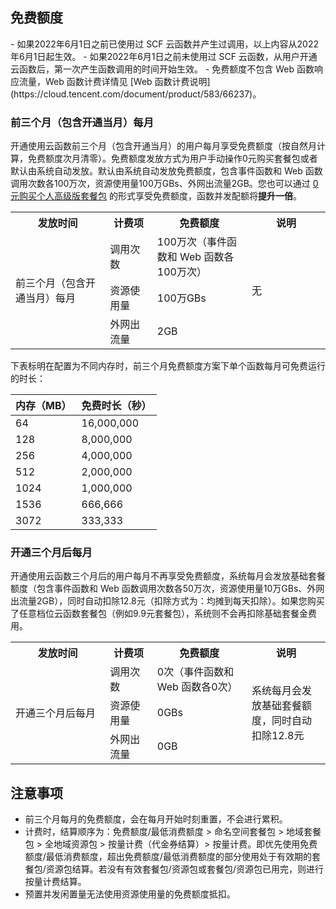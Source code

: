 
## 免费额度
<dx-alert infotype="explain" title="">
- 如果2022年6月1日之前已使用过 SCF 云函数并产生过调用，以上内容从2022年6月1日起生效。
- 如果2022年6月1日之前未使用过 SCF 云函数，从用户开通云函数后，第一次产生函数调用的时间开始生效。
- 免费额度不包含 Web 函数响应流量，Web 函数计费详情见 [Web 函数计费说明](https://cloud.tencent.com/document/product/583/66237)。
</dx-alert>







### 前三个月（包含开通当月）每月

开通使用云函数前三个月（包含开通当月）的用户每月享受免费额度（按自然月计算，免费额度次月清零）。免费额度发放方式为用户手动操作0元购买套餐包或者默认由系统自动发放。默认由系统自动发放免费额度，包含事件函数和 Web 函数调用次数各100万次，资源使用量100万GBs、外网出流量2GB。您也可以通过 [0元购买个人高级版套餐包](https://console.cloud.tencent.com/scf/buy) 的形式享受免费额度，函数并发配额将**提升一倍**。
<table>
  <tr>
    <th width="30%">发放时间</th>
    <th width="15%">计费项</th>
    <th width="30%">免费额度</th>
    <th class="align-left">说明</th>
  </tr>
  <tr>
    <td rowspan="3">前三个月（包含开通当月）每月</td>
    <td>调用次数</td>
    <td>100万次（事件函数和 Web 函数各100万次）</td>
    <td rowspan="3">无</td>
  </tr>
  <tr>
    <td>资源使用量</td>
    <td>100万GBs</td>
  </tr>
  <tr>
    <td>外网出流量</td>
    <td>2GB</td>
  </tr>
</table>



下表标明在配置为不同内存时，前三个月免费额度方案下单个函数每月可免费运行的时长：


| 内存（MB） | 免费时长（秒） |
| :--------- | :------------- |
| 64         | 16,000,000     |
| 128        | 8,000,000      |
| 256        | 4,000,000      |
| 512        | 2,000,000      |
| 1024       | 1,000,000      |
| 1536       | 666,666        |
| 3072       | 333,333        |




### 开通三个月后每月
开通使用云函数三个月后的用户每月不再享受免费额度，系统每月会发放基础套餐额度（包含事件函数和 Web 函数调用次数各50万次，资源使用量10万GBs、外网出流量2GB），同时自动扣除12.8元（扣除方式为：均摊到每天扣除）。如果您购买了任意档位云函数套餐包（例如9.9元套餐包），系统则不会再扣除基础套餐金费用。
<table>
  <tr>
    <th width="30%">发放时间</th>
    <th width="15%">计费项</th>
    <th width="30%">免费额度</th>
    <th class="align-left">说明</th>
  </tr>
  <tr>
    <td rowspan="3">开通三个月后每月</td>
    <td>调用次数</td>
    <td>0次（事件函数和 Web 函数各0次）</td>
    <td rowspan="3">系统每月会发放基础套餐额度，同时自动扣除12.8元</td>
      </tr>
  <tr>
    <td>资源使用量</td>
    <td>0GBs</td>
  </tr>
  <tr>
    <td>外网出流量</td>
    <td>0GB</td>
  </tr>
</table>




## 注意事项
- 前三个月每月的免费额度，会在每月开始时刻重置，不会进行累积。
- 计费时，结算顺序为：免费额度/最低消费额度 > 命名空间套餐包 > 地域套餐包 > 全地域资源包  > 按量计费（代金券结算）> 按量计费。即优先使用免费额度/最低消费额度，超出免费额度/最低消费额度的部分使用处于有效期的套餐包/资源包结算。若没有有效套餐包/资源包或套餐包/资源包已用完，则进行按量计费结算。
- 预置并发闲置量无法使用资源使用量的免费额度抵扣。
</dx-alert>



